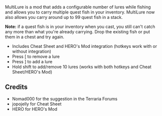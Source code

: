 MultiLure is a mod that adds a configurable number of lures while fishing and allows you to carry multiple quest fish in your inventory. MultiLure now also allows you carry around up to 99 quest fish in a stack. 

**Note:** if a quest fish is in your inventory when you cast, you still can't catch any more than what you're already carrying. Drop the existing fish or put them in a chest and try again.

* Includes Cheat Sheet and HERO's Mod integration (hotkeys work with or without integration)
* Press [ to remove a lure
* Press ] to add a lure
* Hold shift to add/remove 10 lures (works with both hotkeys and Cheat Sheet/HERO's Mod)

## Credits
* Nomad000 for the suggestion in the Terraria Forums
* jopojelly for Cheat Sheet
* HERO for HERO's Mod